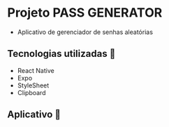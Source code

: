 # Projeto PASS GENERATOR
- Aplicativo de gerenciador de senhas aleatórias

## Tecnologias utilizadas :robot:
- React Native
- Expo
- StyleSheet
- Clipboard
  

## Aplicativo :iphone:
